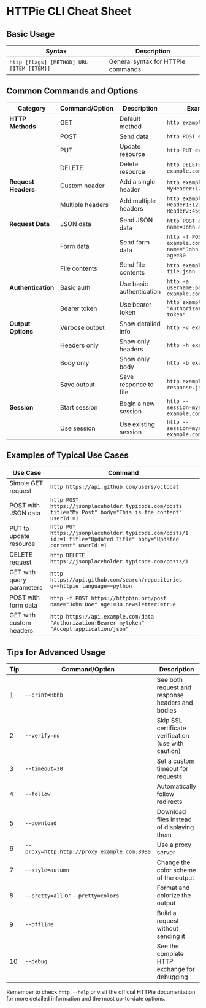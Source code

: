 # HTTPie CLI Cheat Sheet

## Basic Usage

| Syntax | Description |
|--------|-------------|
| `http [flags] [METHOD] URL [ITEM [ITEM]]` | General syntax for HTTPie commands |

## Common Commands and Options

| Category | Command/Option | Description | Example |
|----------|----------------|-------------|---------|
| **HTTP Methods** | GET | Default method | `http example.com` |
| | POST | Send data | `http POST example.com` |
| | PUT | Update resource | `http PUT example.com` |
| | DELETE | Delete resource | `http DELETE example.com` |
| **Request Headers** | Custom header | Add a single header | `http example.com X-MyHeader:123` |
| | Multiple headers | Add multiple headers | `http example.com X-Header1:123 X-Header2:456` |
| **Request Data** | JSON data | Send JSON data | `http POST example.com name=John age:=30` |
| | Form data | Send form data | `http -f POST example.com name="John Doe" age=30` |
| | File contents | Send file contents | `http example.com < file.json` |
| **Authentication** | Basic auth | Use basic authentication | `http -a username:password example.com` |
| | Bearer token | Use bearer token | `http example.com "Authorization:Bearer token"` |
| **Output Options** | Verbose output | Show detailed info | `http -v example.com` |
| | Headers only | Show only headers | `http -h example.com` |
| | Body only | Show only body | `http -b example.com` |
| | Save output | Save response to file | `http example.com > response.json` |
| **Session** | Start session | Begin a new session | `http --session=mysession example.com` |
| | Use session | Use existing session | `http --session=mysession example.com` |

## Examples of Typical Use Cases

| Use Case | Command |
|----------|---------|
| Simple GET request | `http https://api.github.com/users/octocat` |
| POST with JSON data | `http POST https://jsonplaceholder.typicode.com/posts title="My Post" body="This is the content" userId:=1` |
| PUT to update resource | `http PUT https://jsonplaceholder.typicode.com/posts/1 id:=1 title="Updated Title" body="Updated content" userId:=1` |
| DELETE request | `http DELETE https://jsonplaceholder.typicode.com/posts/1` |
| GET with query parameters | `http https://api.github.com/search/repositories q==httpie language==python` |
| POST with form data | `http -f POST https://httpbin.org/post name="John Doe" age:=30 newsletter:=true` |
| GET with custom headers | `http https://api.example.com/data "Authorization:Bearer mytoken" "Accept:application/json"` |

## Tips for Advanced Usage

| Tip | Command/Option | Description |
|-----|----------------|-------------|
| 1 | `--print=HBhb` | See both request and response headers and bodies |
| 2 | `--verify=no` | Skip SSL certificate verification (use with caution) |
| 3 | `--timeout=30` | Set a custom timeout for requests |
| 4 | `--follow` | Automatically follow redirects |
| 5 | `--download` | Download files instead of displaying them |
| 6 | `--proxy=http:http://proxy.example.com:8080` | Use a proxy server |
| 7 | `--style=autumn` | Change the color scheme of the output |
| 8 | `--pretty=all` or `--pretty=colors` | Format and colorize the output |
| 9 | `--offline` | Build a request without sending it |
| 10 | `--debug` | See the complete HTTP exchange for debugging |

Remember to check `http --help` or visit the official HTTPie documentation for more detailed information and the most up-to-date options.
